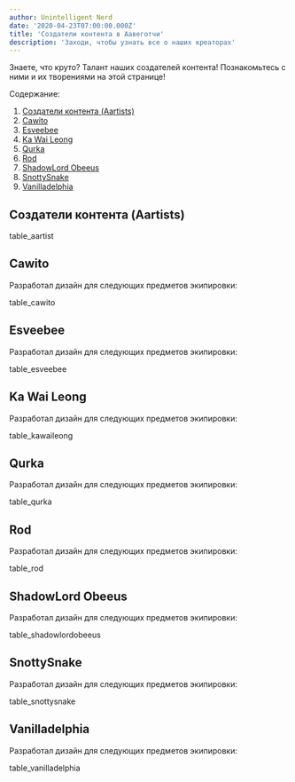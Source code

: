 ```yaml
---
author: Unintelligent Nerd
date: '2020-04-23T07:00:00.000Z'
title: 'Создатели контента в Аавеготчи'
description: 'Заходи, чтобы узнать все о наших креаторах'
---
```


Знаете, что круто? Талант наших создателей контента! Познакомьтесь с ними и их творениями на этой странице!

<div class="contentsBox">

Содержание:

<ol>
<li><a href=#aartists>Создатели контента (Aartists)</a></li>
<li><a href=#cawito>Cawito</a></li>
<li><a href=#esveebee>Esveebee</a></li>
<li><a href=#ka-wai-leong>Ka Wai Leong</a></li>
<li><a href=#qurka>Qurka</a></li>
<li><a href=#rod>Rod</a></li>
<li><a href=#shadowlord-obeeus>ShadowLord Obeeus</a></li>
<li><a href=#snottysnake>SnottySnake</a></li>
<li><a href=#vanilladelphia>Vanilladelphia</a></li>
</ol>

</div>

## Создатели контента (Aartists)

table_aartist

## Cawito

Разработал дизайн для следующих предметов экипировки:

table_cawito

## Esveebee

Разработал дизайн для следующих предметов экипировки:

table_esveebee

## Ka Wai Leong

Разработал дизайн для следующих предметов экипировки:

table_kawaileong

## Qurka

Разработал дизайн для следующих предметов экипировки:

table_qurka

## Rod

Разработал дизайн для следующих предметов экипировки:

table_rod

## ShadowLord Obeeus

Разработал дизайн для следующих предметов экипировки:

table_shadowlordobeeus

## SnottySnake

Разработал дизайн для следующих предметов экипировки:

table_snottysnake

## Vanilladelphia

Разработал дизайн для следующих предметов экипировки:

table_vanilladelphia